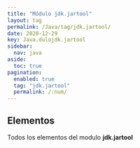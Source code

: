 ```yaml
---
title: "Módulo jdk.jartool"
layout: tag
permalink: /Java/tag/jdk.jartool/
date: 2020-12-29
key: Java.dulojdk.jartool
sidebar: 
  nav: java
aside: 
  toc: true
pagination: 
  enabled: true
  tag: "jdk.jartool"
  permalink: /:num/
---
```


<h2>Elementos</h2>
Todos los elementos del modulo <strong>jdk.jartool</strong>
